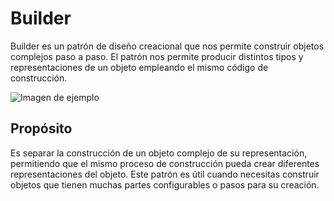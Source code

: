 # Builder
Builder es un patrón de diseño creacional que nos permite construir objetos complejos paso a paso. El patrón nos permite producir distintos tipos y representaciones de un objeto empleando el mismo código de construcción.

![Imagen de ejemplo](https://www.ionos.mx/digitalguide/fileadmin/DigitalGuide/Schaubilder/ejemplo-para-visualizar-la-mecanica-de-builder-battern.png)

## Propósito
Es separar la construcción de un objeto complejo de su representación, permitiendo que el mismo proceso de construcción pueda crear diferentes representaciones del objeto. Este patrón es útil cuando necesitas construir objetos que tienen muchas partes configurables o pasos para su creación.

